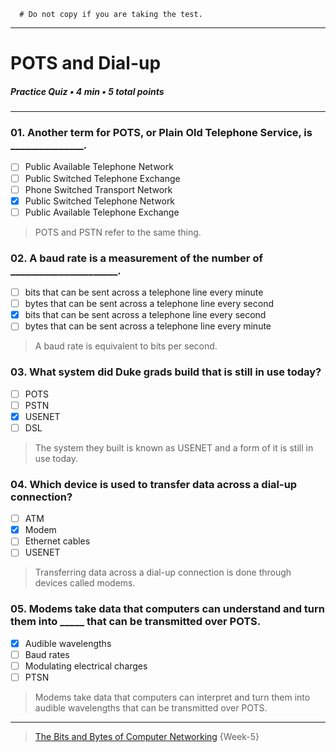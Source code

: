 ```
  # Do not copy if you are taking the test.
```
--- 

# POTS and Dial-up     
##### Practice Quiz • 4 min • 5 total points 
----- 


### 01.  Another term for POTS, or Plain Old Telephone Service, is _______________.
      
- [ ]  Public Available Telephone Network      
- [ ]  Public Switched Telephone Exchange      
- [ ]  Phone Switched Transport Network      
- [x]  Public Switched Telephone Network      
- [ ]  Public Available Telephone Exchange     

>  POTS and PSTN refer to the same thing.


### 02.  A baud rate is a measurement of the number of ______________________.
      
- [ ]  bits that can be sent across a telephone line every minute      
- [ ]  bytes that can be sent across a telephone line every second      
- [x]  bits that can be sent across a telephone line every second      
- [ ]  bytes that can be sent across a telephone line every minute      

>   A baud rate is equivalent to bits per second.


### 03.  What system did Duke grads build that is still in use today?
      
- [ ]  POTS      
- [ ]  PSTN      
- [x]  USENET      
- [ ]  DSL    

>  The system they built is known as USENET and a form of it is still in use today.


### 04.  Which device is used to transfer data across a dial-up connection?
      
- [ ]  ATM      
- [x]  Modem      
- [ ]  Ethernet cables      
- [ ]  USENET   

>  Transferring data across a dial-up connection is done through devices called modems. 


### 05.  Modems take data that computers can understand and turn them into _____ that can be transmitted over POTS.
       
- [x]  Audible wavelengths       
- [ ]  Baud rates       
- [ ]  Modulating electrical charges       
- [ ]  PTSN   

>  Modems take data that computers can interpret and turn them into audible wavelengths that can be transmitted over POTS.
  


--- 
> [The Bits and Bytes of Computer Networking](https://www.coursera.org/learn/computer-networking/) {Week-5} 

